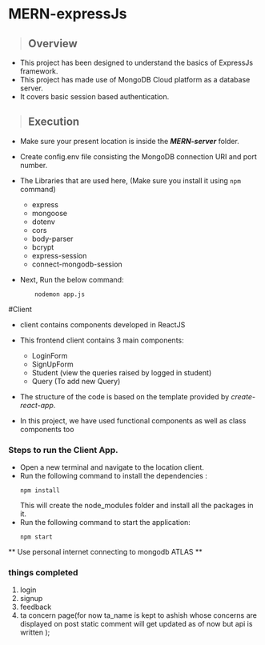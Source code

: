 # MERN-expressJs

>## Overview
- This project has been designed to understand the basics of ExpressJs framework.
- This project has made use of MongoDB Cloud platform as a database server.
- It covers basic session based authentication.

>## Execution
- Make sure your present location is inside the **_MERN-server_** folder.
- Create config.env file consisting the MongoDB connection URI and port number.
- The Libraries that are used here, (Make sure you install it using `npm` command) 
    - express 
    - mongoose 
    - dotenv 
    - cors 
    - body-parser 
    - bcrypt 
    - express-session 
    - connect-mongodb-session

- Next, Run the below command:
    ```
        nodemon app.js
    ```

#Client

- client contains components developed in ReactJS
- This frontend client contains 3 main components:
    - LoginForm
    - SignUpForm
    - Student (view the queries raised by logged in student)
    - Query (To add new Query)

- The structure of the code is based on the template provided by *create-react-app*.
- In this project, we have used functional components as well as class components too

### Steps to run the Client App.

- Open a new terminal and navigate to the location client.
- Run the following command to install the dependencies :
    ```
    npm install
    ```
    This will create the node_modules folder and install all the packages in it.
-  Run the following command to start the application:
    ```
    npm start
    ```
    
  ** Use personal internet connecting to mongodb ATLAS **

  ### things completed
1. login
2. signup
3. feedback
4. ta concern page(for now ta_name is kept to ashish whose concerns are displayed on post static comment will get updated as of now but api is written );
